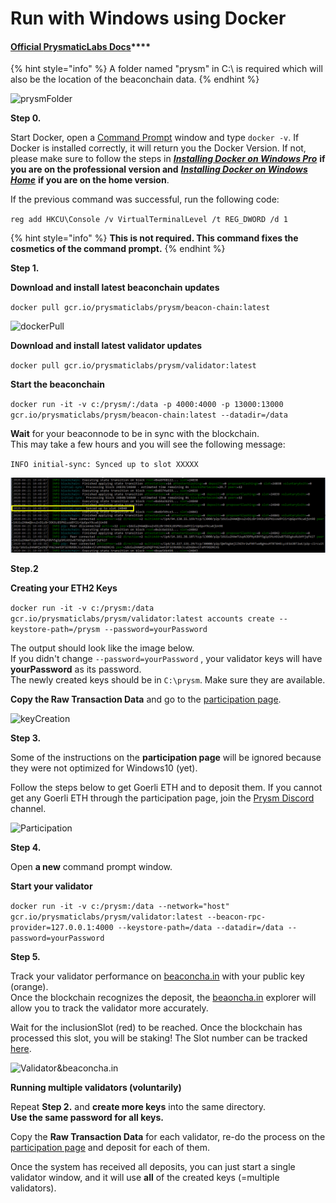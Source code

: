 # Run with Windows using Docker

####  [Official **PrysmaticLabs Docs**](https://docs.prylabs.network/docs/getting-started/)\*\*\*\*

{% hint style="info" %}
A folder named "prysm" in C:\ is required which will also be the location of the beaconchain data.
{% endhint %}

![prysmFolder](https://user-images.githubusercontent.com/26490734/80280580-2e530380-8705-11ea-9574-49b345376844.png)

**Step 0.**

Start Docker, open a [Command Prompt](https://www.wikihow.com/Open-the-Command-Prompt-in-Windows) window and type `docker -v`. If Docker is installed correctly, it will return you the Docker Version. If not, please make sure to follow the steps in [_**Installing Docker on Windows Pro**_](https://kb.beaconcha.in/tutorial-eth2-multiclient/docker-beaconnode-and-validator/installingdocker) **if you are on the professional version and** [_**Installing Docker on Windows Home**_](https://kb.beaconcha.in/tutorial-eth2-multiclient/docker-beaconnode-and-validator/installdocker) **if you are on the home version**.

If the previous command was successful, run the following code:

`reg add HKCU\Console /v VirtualTerminalLevel /t REG_DWORD /d 1`

{% hint style="info" %}
 **This is not required. This command fixes the cosmetics of the command prompt.**
{% endhint %}

**Step 1.**

**Download and install latest beaconchain updates**

`docker pull gcr.io/prysmaticlabs/prysm/beacon-chain:latest`

![dockerPull](https://user-images.githubusercontent.com/26490734/79550092-2efdf100-8098-11ea-948f-84cc150a2251.png)

**Download and install latest validator updates**

`docker pull gcr.io/prysmaticlabs/prysm/validator:latest`

**Start the beaconchain**

`docker run -it -v c:/prysm/:/data -p 4000:4000 -p 13000:13000 gcr.io/prysmaticlabs/prysm/beacon-chain:latest --datadir=/data`

**Wait** for your beaconnode to be in sync with the blockchain.   
This may take a few hours and you will see the following message:

`INFO initial-sync: Synced up to slot XXXXX` 

![](../../.gitbook/assets/image%20%283%29.png)

**Step.2**

**Creating your ETH2 Keys**

`docker run -it -v c:/prysm:/data gcr.io/prysmaticlabs/prysm/validator:latest accounts create --keystore-path=/prysm --password=yourPassword`

The output should look like the image below.   
If you didn't change `--password=yourPassword` , your validator keys will have **yourPassword** as its password.  
The newly created keys should be in `C:\prysm`. Make sure they are available.

**Copy the Raw Transaction Data** and go to the [participation page](https://prylabs.net/participate). 

![keyCreation](https://user-images.githubusercontent.com/26490734/79857621-59b8b400-83ce-11ea-9bb5-6b5f0ba9ac7e.png)

**Step 3.**

Some of the instructions on the **participation page** will be ignored because they were not optimized for Windows10 \(yet\).   
  
Follow the steps below to get Goerli ETH and to deposit them. If you cannot get any Goerli ETH through the participation page, join the [Prysm Discord](https://discord.gg/wJW7Rjk) channel.

![Participation](https://user-images.githubusercontent.com/26490734/79573699-53b98f00-80bf-11ea-8c7c-4092778bab7d.png)

**Step 4.**

Open **a new** command prompt window.

**Start your validator**

`docker run -it -v c:/prysm:/data --network="host" gcr.io/prysmaticlabs/prysm/validator:latest --beacon-rpc-provider=127.0.0.1:4000 --keystore-path=/data --datadir=/data --password=yourPassword`

**Step 5.**

Track your validator performance on [beaconcha.in](https://beaconcha.in/dashboard?validators=) with your public key \(orange\).   
Once the blockchain recognizes the deposit, the [beaoncha.in](https://beaconcha.in/) explorer will allow you to track the validator more accurately.

Wait for the inclusionSlot \(red\) to be reached. Once the blockchain has processed this slot, you will be staking! The Slot number can be tracked [here](https://beaconcha.in/blocks).

![Validator&amp;beaconcha.in](https://user-images.githubusercontent.com/26490734/79860463-fda45e80-83d2-11ea-8b71-05a112117f18.png)

**Running multiple validators \(voluntarily\)**

Repeat **Step 2.** and **create more keys** into the same directory.   
**Use the same password for all keys.**

Copy the **Raw Transaction Data** for each validator, re-do the process on the [participation page](https://prylabs.net/participate) and deposit for each of them.

Once the system has received all deposits, you can just start a single validator window, and it will use **all** of the created keys \(=multiple validators\).

